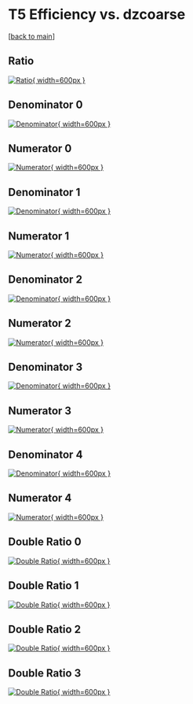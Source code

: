 # T5 Efficiency vs. dzcoarse

[[back to main](./)]



## Ratio

[![Ratio](../mtv/var/T5_xtr_211_0_eff_dzcoarse.png){ width=600px }](../mtv/var/T5_xtr_211_0_eff_dzcoarse.pdf)

## Denominator 0

[![Denominator](../mtv/den/T5_xtr_211_0_eff_dzcoarse_den0.png){ width=600px }](../mtv/den/T5_xtr_211_0_eff_dzcoarse_den0.pdf)

## Numerator 0

[![Numerator](../mtv/num/T5_xtr_211_0_eff_dzcoarse_num0.png){ width=600px }](../mtv/num/T5_xtr_211_0_eff_dzcoarse_num0.pdf)

## Denominator 1

[![Denominator](../mtv/den/T5_xtr_211_0_eff_dzcoarse_den1.png){ width=600px }](../mtv/den/T5_xtr_211_0_eff_dzcoarse_den1.pdf)

## Numerator 1

[![Numerator](../mtv/num/T5_xtr_211_0_eff_dzcoarse_num1.png){ width=600px }](../mtv/num/T5_xtr_211_0_eff_dzcoarse_num1.pdf)

## Denominator 2

[![Denominator](../mtv/den/T5_xtr_211_0_eff_dzcoarse_den2.png){ width=600px }](../mtv/den/T5_xtr_211_0_eff_dzcoarse_den2.pdf)

## Numerator 2

[![Numerator](../mtv/num/T5_xtr_211_0_eff_dzcoarse_num2.png){ width=600px }](../mtv/num/T5_xtr_211_0_eff_dzcoarse_num2.pdf)

## Denominator 3

[![Denominator](../mtv/den/T5_xtr_211_0_eff_dzcoarse_den3.png){ width=600px }](../mtv/den/T5_xtr_211_0_eff_dzcoarse_den3.pdf)

## Numerator 3

[![Numerator](../mtv/num/T5_xtr_211_0_eff_dzcoarse_num3.png){ width=600px }](../mtv/num/T5_xtr_211_0_eff_dzcoarse_num3.pdf)

## Denominator 4

[![Denominator](../mtv/den/T5_xtr_211_0_eff_dzcoarse_den4.png){ width=600px }](../mtv/den/T5_xtr_211_0_eff_dzcoarse_den4.pdf)

## Numerator 4

[![Numerator](../mtv/num/T5_xtr_211_0_eff_dzcoarse_num4.png){ width=600px }](../mtv/num/T5_xtr_211_0_eff_dzcoarse_num4.pdf)

## Double Ratio 0

[![Double Ratio](../mtv/ratio/T5_xtr_211_0_eff_dzcoarse_ratio0.png){ width=600px }](../mtv/ratio/T5_xtr_211_0_eff_dzcoarse_ratio0.pdf)

## Double Ratio 1

[![Double Ratio](../mtv/ratio/T5_xtr_211_0_eff_dzcoarse_ratio1.png){ width=600px }](../mtv/ratio/T5_xtr_211_0_eff_dzcoarse_ratio1.pdf)

## Double Ratio 2

[![Double Ratio](../mtv/ratio/T5_xtr_211_0_eff_dzcoarse_ratio2.png){ width=600px }](../mtv/ratio/T5_xtr_211_0_eff_dzcoarse_ratio2.pdf)

## Double Ratio 3

[![Double Ratio](../mtv/ratio/T5_xtr_211_0_eff_dzcoarse_ratio3.png){ width=600px }](../mtv/ratio/T5_xtr_211_0_eff_dzcoarse_ratio3.pdf)

